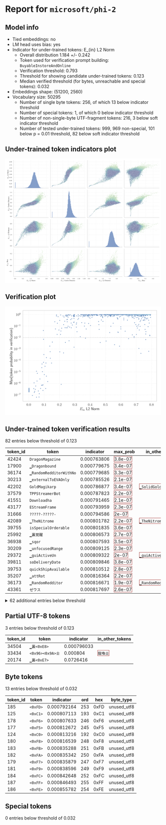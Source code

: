 # Report for `microsoft/phi-2`

## Model info

* Tied embeddings: no
* LM head uses bias: yes
* Indicator for under-trained tokens: E_{in} L2 Norm
  * Overall distribution 1.184 +/- 0.242
  * Token used for verification prompt building: `BuyableInstoreAndOnline`
  * Verification threshold: 0.793
  * Threshold for showing candidate under-trained tokens: 0.123
  * Median verified threshold (for bytes, unreachable and special tokens): 0.032
* Embeddings shape: (51200, 2560)
* Vocabulary size: 50295
  * Number of single byte tokens: 256, of which 13 below indicator threshold
  * Number of special tokens: 1, of which 0 below indicator threshold
  * Number of non-single-byte UTF-fragment tokens: 216, 3 below soft indicator threshold
  * Number of tested under-trained tokens: 999, 969 non-special, 101 below p = 0.01 threshold, 82 below soft indicator threshold

## Under-trained token indicators plot
![Indicators scatter plots](../indicators_pairplot_byid/microsoft_phi_2.png)

## Verification plot
![Verification plot](../verifications_scatterplot/microsoft_phi_2.png)

## Under-trained token verification results
82 entries below threshold of 0.123

|   token_id | token                             |   indicator | max_prob                                                         | in_other_tokens                                                                            |
|------------|-----------------------------------|-------------|------------------------------------------------------------------|--------------------------------------------------------------------------------------------|
|      42424 | ````` DragonMagazine `````        | 0.000763806 | <span style='border: 1px solid rgb(169, 68, 66);'>3.8e-07</span> |                                                                                            |
|      17900 | ````` ▁Dragonbound `````          | 0.000779675 | <span style='border: 1px solid rgb(169, 68, 66);'>3.4e-07</span> |                                                                                            |
|      36174 | ````` ▁RandomRedditorWithNo ````` | 0.000779685 | <span style='border: 1px solid rgb(169, 68, 66);'>3.3e-07</span> |                                                                                            |
|      30213 | ````` ▁externalToEVAOnly `````    | 0.000785526 | <span style='border: 1px solid rgb(169, 68, 66);'>2.1e-07</span> |                                                                                            |
|      42202 | ````` GoldMagikarp `````          | 0.000786877 | <span style='border: 1px solid rgb(169, 68, 66);'>3.4e-07</span> | <span style='border: 1px solid rgb(169, 68, 66);'>````` ▁SolidGoldMagikarp `````</span>    |
|      37579 | ````` TPPStreamerBot `````        | 0.000787823 | <span style='border: 1px solid rgb(169, 68, 66);'>2.2e-07</span> |                                                                                            |
|      41551 | ````` Downloadha `````            | 0.000791465 | <span style='border: 1px solid rgb(169, 68, 66);'>2.1e-07</span> |                                                                                            |
|      43177 | ````` EStreamFrame `````          | 0.000793959 | <span style='border: 1px solid rgb(169, 68, 66);'>2.3e-07</span> |                                                                                            |
|      31666 | ````` ?????-?????- `````          | 0.000794586 | <span style='border: 1px solid rgb(169, 68, 66);'>2e-07</span>   |                                                                                            |
|      42089 | ````` ▁TheNitrome `````           | 0.000801782 | <span style='border: 1px solid rgb(169, 68, 66);'>2.2e-07</span> | <span style='border: 1px solid rgb(169, 68, 66);'>````` ▁TheNitromeFan `````</span>        |
|      39755 | ````` isSpecialOrderable `````    | 0.000801835 | <span style='border: 1px solid rgb(169, 68, 66);'>3.6e-07</span> |                                                                                            |
|      25992 | ````` ▁裏覚醒 `````               | 0.000806573 | <span style='border: 1px solid rgb(169, 68, 66);'>2.7e-07</span> |                                                                                            |
|      36938 | ````` ▁sqor `````                 | 0.000807593 | <span style='border: 1px solid rgb(169, 68, 66);'>3.5e-07</span> |                                                                                            |
|      30209 | ````` ▁unfocusedRange `````       | 0.000809125 | <span style='border: 1px solid rgb(169, 68, 66);'>2.3e-07</span> |                                                                                            |
|      29372 | ````` ▁guiActiveUn `````          | 0.000809322 | <span style='border: 1px solid rgb(169, 68, 66);'>2e-07</span>   | <span style='border: 1px solid rgb(169, 68, 66);'>````` ▁guiActiveUnfocused `````</span>   |
|      39811 | ````` soDeliveryDate `````        | 0.000809846 | <span style='border: 1px solid rgb(169, 68, 66);'>3.8e-07</span> |                                                                                            |
|      39753 | ````` quickShipAvailable `````    | 0.000810512 | <span style='border: 1px solid rgb(169, 68, 66);'>2.8e-07</span> |                                                                                            |
|      35207 | ````` ▁attRot `````               | 0.000816364 | <span style='border: 1px solid rgb(169, 68, 66);'>2.2e-07</span> |                                                                                            |
|      36173 | ````` ▁RandomRedditor `````       | 0.000816671 | <span style='border: 1px solid rgb(169, 68, 66);'>1.9e-07</span> | <span style='border: 1px solid rgb(169, 68, 66);'>````` ▁RandomRedditorWithNo `````</span> |
|      43361 | ````` ゼウス `````                | 0.000817697 | <span style='border: 1px solid rgb(169, 68, 66);'>2.6e-07</span> |                                                                                            |
<details><summary>62 additional entries below threshold</summary>

|   token_id | token                                                                        |   indicator | max_prob                                                         | in_other_tokens                                                                                                                                                                                                                                                                                                                     |
|------------|------------------------------------------------------------------------------|-------------|------------------------------------------------------------------|-------------------------------------------------------------------------------------------------------------------------------------------------------------------------------------------------------------------------------------------------------------------------------------------------------------------------------------|
|      18472 | ````` ▁guiActive `````                                                       | 0.000821784 | <span style='border: 1px solid rgb(169, 68, 66);'>2.3e-07</span> | <span style='border: 1px solid rgb(169, 68, 66);'>````` ▁guiActiveUn `````</span>, <span style='border: 1px solid rgb(169, 68, 66);'>````` ▁guiActiveUnfocused `````</span>                                                                                                                                                         |
|      30210 | ````` ▁guiActiveUnfocused `````                                              | 0.000824333 | <span style='border: 1px solid rgb(169, 68, 66);'>3.8e-07</span> |                                                                                                                                                                                                                                                                                                                                     |
|      31765 | ````` MpServer `````                                                         | 0.000826598 | <span style='border: 1px solid rgb(169, 68, 66);'>2.1e-07</span> |                                                                                                                                                                                                                                                                                                                                     |
|      47571 | ````` ▁DevOnline `````                                                       | 0.000826712 | <span style='border: 1px solid rgb(169, 68, 66);'>3.2e-07</span> |                                                                                                                                                                                                                                                                                                                                     |
|      30906 | ````` rawdownloadcloneembedreportprint `````                                 | 0.000827612 | <span style='border: 1px solid rgb(169, 68, 66);'>3.9e-07</span> |                                                                                                                                                                                                                                                                                                                                     |
|      40241 | ````` InstoreAndOnline `````                                                 | 0.000827931 | <span style='border: 1px solid rgb(169, 68, 66);'>3.9e-07</span> | <span style='border: 1px solid rgb(169, 68, 66);'>````` BuyableInstoreAndOnline `````</span>                                                                                                                                                                                                                                        |
|      42090 | ````` ▁TheNitromeFan `````                                                   | 0.000828417 | <span style='border: 1px solid rgb(169, 68, 66);'>3.5e-07</span> |                                                                                                                                                                                                                                                                                                                                     |
|      39821 | ````` 龍契士 `````                                                           | 0.00082932  | <span style='border: 1px solid rgb(169, 68, 66);'>2.5e-07</span> |                                                                                                                                                                                                                                                                                                                                     |
|      43065 | ````` ▁srfAttach `````                                                       | 0.00083027  | <span style='border: 1px solid rgb(169, 68, 66);'>3.7e-07</span> |                                                                                                                                                                                                                                                                                                                                     |
|      39177 | ````` ItemThumbnailImage `````                                               | 0.000831932 | <span style='border: 1px solid rgb(169, 68, 66);'>2.2e-07</span> |                                                                                                                                                                                                                                                                                                                                     |
|      40240 | ````` oreAndOnline `````                                                     | 0.000833177 | <span style='border: 1px solid rgb(169, 68, 66);'>2.2e-07</span> | <span style='border: 1px solid rgb(169, 68, 66);'>````` InstoreAndOnline `````</span>, <span style='border: 1px solid rgb(169, 68, 66);'>````` BuyableInstoreAndOnline `````</span>                                                                                                                                                 |
|      30898 | ````` embedreportprint `````                                                 | 0.000834069 | <span style='border: 1px solid rgb(169, 68, 66);'>3e-07</span>   | <span style='border: 1px solid rgb(169, 68, 66);'>````` cloneembedreportprint `````</span>, <span style='border: 1px solid rgb(169, 68, 66);'>````` rawdownloadcloneembedreportprint `````</span>                                                                                                                                   |
|      37631 | ````` FactoryReloaded `````                                                  | 0.000834167 | <span style='border: 1px solid rgb(169, 68, 66);'>2.2e-07</span> |                                                                                                                                                                                                                                                                                                                                     |
|      43453 | ````` ▁SolidGoldMagikarp `````                                               | 0.000837289 | <span style='border: 1px solid rgb(169, 68, 66);'>2.1e-07</span> |                                                                                                                                                                                                                                                                                                                                     |
|      30899 | ````` cloneembedreportprint `````                                            | 0.00083965  | <span style='border: 1px solid rgb(169, 68, 66);'>1.8e-07</span> | <span style='border: 1px solid rgb(169, 68, 66);'>````` rawdownloadcloneembedreportprint `````</span>                                                                                                                                                                                                                               |
|      45544 | ````` ▁サーティ `````                                                        | 0.000840979 | <span style='border: 1px solid rgb(169, 68, 66);'>2.5e-07</span> | <span style='border: 1px solid rgb(169, 68, 66);'>````` ▁サーティワン `````</span>                                                                                                                                                                                                                                                  |
|      42586 | ````` ▁srfN `````                                                            | 0.000841239 | <span style='border: 1px solid rgb(169, 68, 66);'>3.6e-07</span> |                                                                                                                                                                                                                                                                                                                                     |
|      30905 | ````` rawdownload `````                                                      | 0.000846193 | <span style='border: 1px solid rgb(169, 68, 66);'>2.6e-07</span> | <span style='border: 1px solid rgb(169, 68, 66);'>````` rawdownloadcloneembedreportprint `````</span>                                                                                                                                                                                                                               |
|      28666 | ````` PsyNetMessage `````                                                    | 0.000846675 | <span style='border: 1px solid rgb(169, 68, 66);'>2.7e-07</span> |                                                                                                                                                                                                                                                                                                                                     |
|      24934 | ````` ForgeModLoader `````                                                   | 0.00084798  | <span style='border: 1px solid rgb(169, 68, 66);'>3.3e-07</span> |                                                                                                                                                                                                                                                                                                                                     |
|      30211 | ````` ▁guiIcon `````                                                         | 0.000848594 | <span style='border: 1px solid rgb(169, 68, 66);'>3e-07</span>   |                                                                                                                                                                                                                                                                                                                                     |
|      30212 | ````` ▁externalToEVA `````                                                   | 0.000848985 | <span style='border: 1px solid rgb(169, 68, 66);'>2.9e-07</span> | <span style='border: 1px solid rgb(169, 68, 66);'>````` ▁externalToEVAOnly `````</span>                                                                                                                                                                                                                                             |
|      39757 | ````` channelAvailability `````                                              | 0.000854599 | <span style='border: 1px solid rgb(169, 68, 66);'>2.1e-07</span> |                                                                                                                                                                                                                                                                                                                                     |
|      50009 | ````` ▁strutConnector `````                                                  | 0.000861435 | <span style='border: 1px solid rgb(169, 68, 66);'>2.2e-07</span> |                                                                                                                                                                                                                                                                                                                                     |
|      40242 | ````` BuyableInstoreAndOnline `````                                          | 0.000864522 | <span style='border: 1px solid rgb(169, 68, 66);'>3.2e-07</span> |                                                                                                                                                                                                                                                                                                                                     |
|      33454 | ````` 龍喚士 `````                                                           | 0.000865251 | <span style='border: 1px solid rgb(169, 68, 66);'>2.6e-07</span> |                                                                                                                                                                                                                                                                                                                                     |
|      37574 | ````` StreamerBot `````                                                      | 0.000870607 | <span style='border: 1px solid rgb(169, 68, 66);'>2.3e-07</span> | <span style='border: 1px solid rgb(169, 68, 66);'>````` TPPStreamerBot `````</span>                                                                                                                                                                                                                                                 |
|      35579 | ````` ▁Mechdragon `````                                                      | 0.000883004 | <span style='border: 1px solid rgb(169, 68, 66);'>2.9e-07</span> |                                                                                                                                                                                                                                                                                                                                     |
|      35496 | ````` ÃÂÃÂÃÂÃÂÃÂÃÂÃÂÃÂÃÂÃÂÃÂÃÂÃÂÃÂÃÂÃÂÃÂÃÂÃÂÃÂÃÂÃÂÃÂÃÂÃÂÃÂÃÂÃÂÃÂÃÂÃÂÃÂ ````` | 0.000893283 | <span style='border: 1px solid rgb(169, 68, 66);'>2.1e-07</span> |                                                                                                                                                                                                                                                                                                                                     |
|      39446 | ````` ▁SetFontSize `````                                                     | 0.0232393   | <span style='border: 1px solid rgb(169, 68, 66);'>8.9e-08</span> |                                                                                                                                                                                                                                                                                                                                     |
|      14827 | ````` ÃÂÃÂÃÂÃÂÃÂÃÂÃÂÃÂ `````                                                 | 0.0321166   | <span style='border: 1px solid rgb(169, 68, 66);'>3.5e-07</span> | <span style='border: 1px solid rgb(169, 68, 66);'>````` ÃÂÃÂÃÂÃÂÃÂÃÂÃÂÃÂÃÂÃÂÃÂÃÂÃÂÃÂÃÂÃÂ `````</span>, <span style='border: 1px solid rgb(169, 68, 66);'>````` ÃÂÃÂÃÂÃÂÃÂÃÂÃÂÃÂÃÂÃÂÃÂÃÂÃÂÃÂÃÂÃÂÃÂÃÂÃÂÃÂÃÂÃÂÃÂÃÂÃÂÃÂÃÂÃÂÃÂÃÂÃÂÃÂ `````</span>                                                                                        |
|      41383 | ````` assetsadobe `````                                                      | 0.0339458   | <span style='border: 1px solid rgb(169, 68, 66);'>1.1e-06</span> |                                                                                                                                                                                                                                                                                                                                     |
|      45545 | ````` ▁サーティワン `````                                                    | 0.0359049   | <span style='border: 1px solid rgb(169, 68, 66);'>1.7e-07</span> |                                                                                                                                                                                                                                                                                                                                     |
|      23282 | ````` ▁davidjl `````                                                         | 0.0382696   | <span style='border: 1px solid rgb(169, 68, 66);'>2e-07</span>   |                                                                                                                                                                                                                                                                                                                                     |
|      12781 | ````` wcsstore `````                                                         | 0.0422431   | <span style='border: 1px solid rgb(169, 68, 66);'>3e-07</span>   |                                                                                                                                                                                                                                                                                                                                     |
|      31957 | ````` cffffcc `````                                                          | 0.0449799   | <span style='border: 1px solid rgb(169, 68, 66);'>6e-07</span>   |                                                                                                                                                                                                                                                                                                                                     |
|      30208 | ````` ▁externalTo `````                                                      | 0.0496358   | <span style='border: 1px solid rgb(169, 68, 66);'>1.2e-05</span> | <span style='border: 1px solid rgb(169, 68, 66);'>````` ▁externalToEVA `````</span>, <span style='border: 1px solid rgb(169, 68, 66);'>````` ▁externalToEVAOnly `````</span>                                                                                                                                                        |
|      39253 | ````` ▁UCHIJ `````                                                           | 0.0501214   | <span style='border: 1px solid rgb(169, 68, 66);'>6.4e-08</span> |                                                                                                                                                                                                                                                                                                                                     |
|      38370 | ````` iHUD `````                                                             | 0.0533025   | <span style='border: 1px solid rgb(169, 68, 66);'>1.6e-06</span> |                                                                                                                                                                                                                                                                                                                                     |
|      39756 | ````` inventoryQuantity `````                                                | 0.0555391   | <span style='border: 1px solid rgb(169, 68, 66);'>7.6e-06</span> |                                                                                                                                                                                                                                                                                                                                     |
|      34448 | ````` ▁ItemLevel `````                                                       | 0.061663    | <span style='border: 1px solid rgb(169, 68, 66);'>2.2e-07</span> |                                                                                                                                                                                                                                                                                                                                     |
|      49781 | ````` EngineDebug `````                                                      | 0.0664824   | <span style='border: 1px solid rgb(169, 68, 66);'>6.6e-08</span> |                                                                                                                                                                                                                                                                                                                                     |
|      46600 | ````` ▁Adinida `````                                                         | 0.0681257   | <span style='border: 1px solid rgb(169, 68, 66);'>1.3e-07</span> |                                                                                                                                                                                                                                                                                                                                     |
|      39752 | ````` quickShip `````                                                        | 0.0722629   | <span style='border: 1px solid rgb(169, 68, 66);'>2.5e-06</span> | <span style='border: 1px solid rgb(169, 68, 66);'>````` quickShipAvailable `````</span>                                                                                                                                                                                                                                             |
|      43038 | ````` ▁Okawaru `````                                                         | 0.0767039   | <span style='border: 1px solid rgb(169, 68, 66);'>3.7e-07</span> |                                                                                                                                                                                                                                                                                                                                     |
|      30897 | ````` reportprint `````                                                      | 0.0827692   | <span style='border: 1px solid rgb(169, 68, 66);'>7e-07</span>   | <span style='border: 1px solid rgb(169, 68, 66);'>````` embedreportprint `````</span>, <span style='border: 1px solid rgb(169, 68, 66);'>````` cloneembedreportprint `````</span>, <span style='border: 1px solid rgb(169, 68, 66);'>````` rawdownloadcloneembedreportprint `````</span>                                            |
|      39165 | ````` catentry `````                                                         | 0.0843905   | <span style='border: 1px solid rgb(169, 68, 66);'>2.4e-05</span> |                                                                                                                                                                                                                                                                                                                                     |
|      37444 | ````` ▁petertodd `````                                                       | 0.0861925   | <span style='border: 1px solid rgb(169, 68, 66);'>4.9e-05</span> |                                                                                                                                                                                                                                                                                                                                     |
|      38250 | ````` ▁Skydragon `````                                                       | 0.0874714   | <span style='border: 1px solid rgb(169, 68, 66);'>7.1e-07</span> |                                                                                                                                                                                                                                                                                                                                     |
|      34027 | ````` ▁actionGroup `````                                                     | 0.0886497   | <span style='border: 1px solid rgb(169, 68, 66);'>1.1e-05</span> |                                                                                                                                                                                                                                                                                                                                     |
|      30202 | ````` ▁guiName `````                                                         | 0.0922088   | <span style='border: 1px solid rgb(169, 68, 66);'>2.4e-07</span> |                                                                                                                                                                                                                                                                                                                                     |
|      31886 | ````` ▁gmaxwell `````                                                        | 0.0924347   | <span style='border: 1px solid rgb(169, 68, 66);'>7.6e-07</span> |                                                                                                                                                                                                                                                                                                                                     |
|      36935 | ````` ▁dstg `````                                                            | 0.0945689   | <span style='border: 1px solid rgb(251, 189, 8);'>0.041</span>   |                                                                                                                                                                                                                                                                                                                                     |
|      31576 | ````` externalActionCode `````                                               | 0.0960827   | <span style='border: 1px solid rgb(169, 68, 66);'>7e-05</span>   |                                                                                                                                                                                                                                                                                                                                     |
|      48396 | ````` ÛÛ `````                                                               | 0.0963896   | <span style='border: 1px solid rgb(255, 145, 0);'>0.007</span>   |                                                                                                                                                                                                                                                                                                                                     |
|       9364 | ````` ÃÂÃÂÃÂÃÂ `````                                                         | 0.0977885   | <span style='border: 1px solid rgb(169, 68, 66);'>0.00033</span> | <span style='border: 1px solid rgb(169, 68, 66);'>````` ÃÂÃÂÃÂÃÂÃÂÃÂÃÂÃÂ `````</span>, <span style='border: 1px solid rgb(169, 68, 66);'>````` ÃÂÃÂÃÂÃÂÃÂÃÂÃÂÃÂÃÂÃÂÃÂÃÂÃÂÃÂÃÂÃÂ `````</span>, <span style='border: 1px solid rgb(169, 68, 66);'>````` ÃÂÃÂÃÂÃÂÃÂÃÂÃÂÃÂÃÂÃÂÃÂÃÂÃÂÃÂÃÂÃÂÃÂÃÂÃÂÃÂÃÂÃÂÃÂÃÂÃÂÃÂÃÂÃÂÃÂÃÂÃÂÃÂ `````</span> |
|      36130 | ````` ▁PsyNet `````                                                          | 0.100781    | <span style='border: 1px solid rgb(169, 68, 66);'>6e-06</span>   |                                                                                                                                                                                                                                                                                                                                     |
|      32047 | ````` ▁"$:/ `````                                                            | 0.105251    | <span style='border: 1px solid rgb(169, 68, 66);'>3.1e-05</span> |                                                                                                                                                                                                                                                                                                                                     |
|      39803 | ````` soType `````                                                           | 0.109921    | <span style='border: 1px solid rgb(169, 68, 66);'>3.6e-07</span> |                                                                                                                                                                                                                                                                                                                                     |
|      31032 | ````` SpaceEngineers `````                                                   | 0.111531    | <span style='border: 1px solid rgb(169, 68, 66);'>6.1e-05</span> |                                                                                                                                                                                                                                                                                                                                     |
|      23090 | ````` ÃÂÃÂÃÂÃÂÃÂÃÂÃÂÃÂÃÂÃÂÃÂÃÂÃÂÃÂÃÂÃÂ `````                                 | 0.114465    | <span style='border: 1px solid rgb(169, 68, 66);'>4.3e-06</span> | <span style='border: 1px solid rgb(169, 68, 66);'>````` ÃÂÃÂÃÂÃÂÃÂÃÂÃÂÃÂÃÂÃÂÃÂÃÂÃÂÃÂÃÂÃÂÃÂÃÂÃÂÃÂÃÂÃÂÃÂÃÂÃÂÃÂÃÂÃÂÃÂÃÂÃÂÃÂ `````</span>                                                                                                                                                                                               |
|      34473 | ````` ヘラ `````                                                             | 0.114489    | <span style='border: 1px solid rgb(169, 68, 66);'>0.00018</span> |                                                                                                                                                                                                                                                                                                                                     |
</details>


## Partial UTF-8 tokens
3 entries below threshold of 0.123

|   token_id | token                      |   indicator | in_other_tokens                                                             |
|------------|----------------------------|-------------|-----------------------------------------------------------------------------|
|      34504 | ````` ▁裏<0xE8> `````      | 0.000796033 |                                                                             |
|      33434 | ````` <0x96><0x9A>士 ````` | 0.000804    | <span style='border: 1px solid rgb(169, 68, 66);'>````` 龍喚士 `````</span> |
|      20174 | ````` ▁裏<0xE7> `````      | 0.0726416   |                                                                             |


## Byte tokens
13 entries below threshold of 0.032

|   token_id | token              |   indicator |   ord | hex   | byte_type   |
|------------|--------------------|-------------|-------|-------|-------------|
|        185 | ````` <0xFD> ````` | 0.000792164 |   253 | 0xFD  | unused_utf8 |
|        125 | ````` <0xC1> ````` | 0.000807113 |   193 | 0xC1  | unused_utf8 |
|        178 | ````` <0xF6> ````` | 0.000807633 |   246 | 0xF6  | unused_utf8 |
|        177 | ````` <0xF5> ````` | 0.000812672 |   245 | 0xF5  | unused_utf8 |
|        124 | ````` <0xC0> ````` | 0.000813216 |   192 | 0xC0  | unused_utf8 |
|        180 | ````` <0xF8> ````` | 0.000816539 |   248 | 0xF8  | unused_utf8 |
|        183 | ````` <0xFB> ````` | 0.000835288 |   251 | 0xFB  | unused_utf8 |
|        182 | ````` <0xFA> ````` | 0.000835342 |   250 | 0xFA  | unused_utf8 |
|        179 | ````` <0xF7> ````` | 0.000835879 |   247 | 0xF7  | unused_utf8 |
|        181 | ````` <0xF9> ````` | 0.000838596 |   249 | 0xF9  | unused_utf8 |
|        184 | ````` <0xFC> ````` | 0.000842648 |   252 | 0xFC  | unused_utf8 |
|        187 | ````` <0xFF> ````` | 0.000846493 |   255 | 0xFF  | unused_utf8 |
|        186 | ````` <0xFE> ````` | 0.000855782 |   254 | 0xFE  | unused_utf8 |


## Special tokens
0 entries below threshold of 0.032



